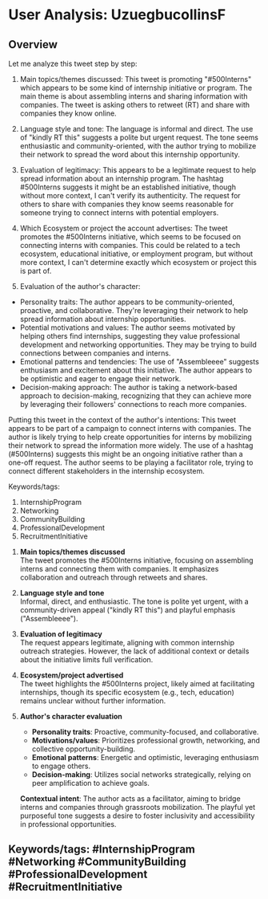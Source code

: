 # User Analysis: UzuegbucollinsF

## Overview

<think>
Let me analyze this tweet step by step:

1. Main topics/themes discussed:
This tweet is promoting "#500Interns" which appears to be some kind of internship initiative or program. The main theme is about assembling interns and sharing information with companies. The tweet is asking others to retweet (RT) and share with companies they know online.

2. Language style and tone:
The language is informal and direct. The use of "kindly RT this" suggests a polite but urgent request. The tone seems enthusiastic and community-oriented, with the author trying to mobilize their network to spread the word about this internship opportunity.

3. Evaluation of legitimacy:
This appears to be a legitimate request to help spread information about an internship program. The hashtag #500Interns suggests it might be an established initiative, though without more context, I can't verify its authenticity. The request for others to share with companies they know seems reasonable for someone trying to connect interns with potential employers.

4. Which Ecosystem or project the account advertises:
The tweet promotes the #500Interns initiative, which seems to be focused on connecting interns with companies. This could be related to a tech ecosystem, educational initiative, or employment program, but without more context, I can't determine exactly which ecosystem or project this is part of.

5. Evaluation of the author's character:
- Personality traits: The author appears to be community-oriented, proactive, and collaborative. They're leveraging their network to help spread information about internship opportunities.
- Potential motivations and values: The author seems motivated by helping others find internships, suggesting they value professional development and networking opportunities. They may be trying to build connections between companies and interns.
- Emotional patterns and tendencies: The use of "Assembleeee" suggests enthusiasm and excitement about this initiative. The author appears to be optimistic and eager to engage their network.
- Decision-making approach: The author is taking a network-based approach to decision-making, recognizing that they can achieve more by leveraging their followers' connections to reach more companies.

Putting this tweet in the context of the author's intentions:
This tweet appears to be part of a campaign to connect interns with companies. The author is likely trying to help create opportunities for interns by mobilizing their network to spread the information more widely. The use of a hashtag (#500Interns) suggests this might be an ongoing initiative rather than a one-off request. The author seems to be playing a facilitator role, trying to connect different stakeholders in the internship ecosystem.

Keywords/tags:
1. InternshipProgram
2. Networking
3. CommunityBuilding
4. ProfessionalDevelopment
5. RecruitmentInitiative
</think>

1. **Main topics/themes discussed**  
   The tweet promotes the #500Interns initiative, focusing on assembling interns and connecting them with companies. It emphasizes collaboration and outreach through retweets and shares.

2. **Language style and tone**  
   Informal, direct, and enthusiastic. The tone is polite yet urgent, with a community-driven appeal ("kindly RT this") and playful emphasis ("Assembleeee").

3. **Evaluation of legitimacy**  
   The request appears legitimate, aligning with common internship outreach strategies. However, the lack of additional context or details about the initiative limits full verification.

4. **Ecosystem/project advertised**  
   The tweet highlights the #500Interns project, likely aimed at facilitating internships, though its specific ecosystem (e.g., tech, education) remains unclear without further information.

5. **Author's character evaluation**  
   - **Personality traits**: Proactive, community-focused, and collaborative.  
   - **Motivations/values**: Prioritizes professional growth, networking, and collective opportunity-building.  
   - **Emotional patterns**: Energetic and optimistic, leveraging enthusiasm to engage others.  
   - **Decision-making**: Utilizes social networks strategically, relying on peer amplification to achieve goals.  

   **Contextual intent**: The author acts as a facilitator, aiming to bridge interns and companies through grassroots mobilization. The playful yet purposeful tone suggests a desire to foster inclusivity and accessibility in professional opportunities.

**Keywords/tags**: #InternshipProgram #Networking #CommunityBuilding #ProfessionalDevelopment #RecruitmentInitiative
---
